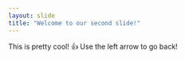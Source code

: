 ```yaml
---
layout: slide
title: "Welcome to our second slide!"
---
```

This is pretty cool! 👍
Use the left arrow to go back!
